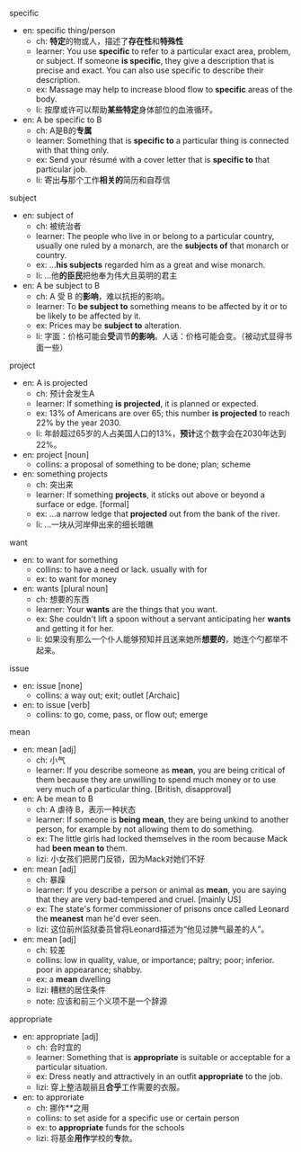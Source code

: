 specific
- en: specific thing/person
    - ch: **特定**的物或人，描述了**存在性**和**特殊性**
    - learner: You use **specific** to refer to a particular exact area, problem, or subject. If someone **is specific**, they give a description that is precise and exact. You can also use specific to describe their description.
    - ex: Massage may help to increase blood flow to **specific** areas of the body.
    - li: 按摩或许可以帮助**某些特定**身体部位的血液循环。
- en: A be specific to B
    - ch: A是B的**专属**
    - learner: Something that is **specific to** a particular thing is connected with that thing only.
    - ex: Send your résumé with a cover letter that is **specific to** that particular job.
    - li: 寄出**与**那个工作**相关的**简历和自荐信

subject
- en: subject of
    - ch: 被统治者
    - learner: The people who live in or belong to a particular country, usually one ruled by a monarch, are the **subjects of** that monarch or country.
    - ex: ...**his subjects** regarded him as a great and wise monarch.
    - li: ...他**的臣民**把他奉为伟大且英明的君主
- en: A be subject to B
    - ch: A 受 B 的**影响**，难以抗拒的影响。
    - learner: To **be subject to** something means to be affected by it or to be likely to be affected by it.
    - ex: Prices may be **subject to** alteration.
    - li: 字面：价格可能会**受**调节**的影响**。人话：价格可能会变。（被动式显得书面一些）

project
- en: A is projected
    - ch: 预计会发生A
    - learner: If something **is projected**, it is planned or expected.
    - ex: 13% of Americans are over 65; this number **is projected** to reach 22% by the year 2030. 
    - li: 年龄超过65岁的人占美国人口的13%，**预计**这个数字会在2030年达到22%。
- en: project [noun]
    - collins: a proposal of something to be done; plan; scheme
- en: something projects
    - ch: 突出来
    - learner: If something **projects**, it sticks out above or beyond a surface or edge. [formal]
    - ex: ...a narrow ledge that **projected** out from the bank of the river.
    - li: ...一块从河岸伸出来的细长暗礁

want
- en: to want for something
    - collins: to have a need or lack. usually with for
    - ex: to want for money
- en: wants [plural noun]
    - ch: 想要的东西
    - learner: Your **wants** are the things that you want.
    - ex: She couldn't lift a spoon without a servant anticipating her **wants** and getting it for her.
    - li: 如果没有那么一个仆人能够预知并且送来她所**想要的**，她连个勺都举不起来。

issue
- en: issue [none]
    - collins: a way out; exit; outlet [Archaic]
- en: to issue [verb]
    - collins: to go, come, pass, or flow out; emerge

mean
- en: mean [adj]
    - ch: 小气
    - learner: If you describe someone as **mean**, you are being critical of them because they are unwilling to spend much money or to use very much of a particular thing. [British, disapproval]
- en: A be mean to B
    - ch: A 虐待 B，表示一种状态
    - learner: If someone is **being mean**, they are being unkind to another person, for example by not allowing them to do something.
    - ex: The little girls had locked themselves in the room because Mack had **been mean to** them.
    - lizi: 小女孩们把房门反锁，因为Mack对她们不好
- en: mean [adj]
    - ch: 暴躁
    - learner: If you describe a person or animal as **mean**, you are saying that they are very bad-tempered and cruel. [mainly US]
    - ex: The state's former commissioner of prisons once called Leonard the **meanest** man he'd ever seen.
    - lizi: 这位前州监狱委员曾将Leonard描述为“他见过脾气最差的人”。
- en: mean [adj]
    - ch: 较差
    - collins: low in quality, value, or importance; paltry; poor; inferior. poor in appearance; shabby.
    - ex: a **mean** dwelling
    - lizi: 糟糕的居住条件
    - note: 应该和前三个义项不是一个辞源

appropriate
- en: appropriate [adj]
    - ch: 合时宜的
    - learner: Something that is **appropriate** is suitable or acceptable for a particular situation.
    - ex: Dress neatly and attractively in an outfit **appropriate** to the job.
    - lizi: 穿上整洁靓丽且**合乎**工作需要的衣服。
- en: to approriate
    - ch: 挪作**之用
    - collins: to set aside for a specific use or certain person
    - ex: to **appropriate** funds for the schools
    - lizi: 将基金**用作**学校的**专**款。